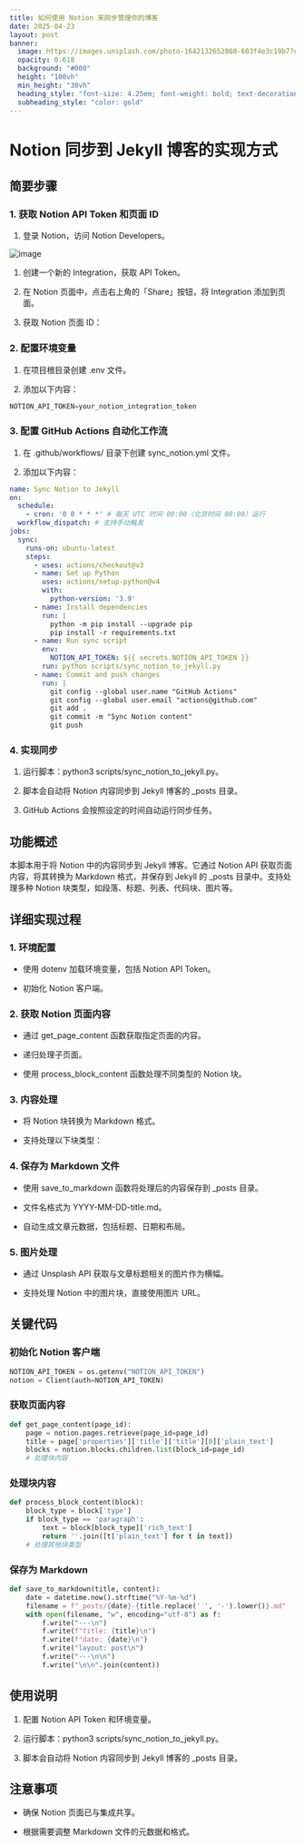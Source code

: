```yaml
---
title: 如何使用 Notion 来同步管理你的博客
date: 2025-04-23
layout: post
banner:
  image: https://images.unsplash.com/photo-1642132652860-603f4e3c19b7?crop=entropy&cs=tinysrgb&fit=max&fm=jpg&ixid=M3w2OTIwMzJ8MHwxfHJhbmRvbXx8fHx8fHx8fDE3NDUzODk3ODl8&ixlib=rb-4.0.3&q=80&w=1080
  opacity: 0.618
  background: "#000"
  height: "100vh"
  min_height: "38vh"
  heading_style: "font-size: 4.25em; font-weight: bold; text-decoration: underline"
  subheading_style: "color: gold"
---
```


# Notion 同步到 Jekyll 博客的实现方式

## 简要步骤

### 1. 获取 Notion API Token 和页面 ID

1. 登录 Notion，访问 Notion Developers。

![image](https://prod-files-secure.s3.us-west-2.amazonaws.com/a7a0cc5a-89b9-4cda-8686-1fba0ca52f40/d19c1afe-dea5-4312-9333-786b0ba83054/image.png?X-Amz-Algorithm=AWS4-HMAC-SHA256&X-Amz-Content-Sha256=UNSIGNED-PAYLOAD&X-Amz-Credential=ASIAZI2LB466QCL4XDJL%2F20250423%2Fus-west-2%2Fs3%2Faws4_request&X-Amz-Date=20250423T062949Z&X-Amz-Expires=3600&X-Amz-Security-Token=IQoJb3JpZ2luX2VjEF4aCXVzLXdlc3QtMiJIMEYCIQDH6C33LP%2BwK8vJ3wyWFxUECmQ9U7O%2FHeOSmbWsQ9xWSwIhAK%2B20rNvNBpNjpwpi%2BAidvNv6T2D4xChH%2BHQOHl25ORqKogECOf%2F%2F%2F%2F%2F%2F%2F%2F%2F%2FwEQABoMNjM3NDIzMTgzODA1Igzz2LQBbW0Royr1cS0q3AO37sl83cUt6yrSMAAEoCr24hDvh%2B3aRj3GYrirN4eAism%2FDVrnJb9yTHy1lerZShcyWwPolv99awx%2B%2BcO7C75WT8JAIdQxIoiQkFyznuQP4JP1r9xUQDlKGzcisvjH8uhTcUFY8xyzfWZBjP48%2F55tWuL7dWeFcF7itV%2BfAFQEMniIHxiO%2F4wh7EzkCfZxUjqxJf9JUohG5TwXnebyy5X0dhK1WpguFE8oTIiOAIiGriNhlyuJipqYA20bP63b1swDSGzYeEIA%2BeWgn%2FEtiEJGELh5yqtLQ6qFkKgiSDh6jV2DNtLxpure4agc6%2FBEYzutsGX46EFFCqjzP%2FtJzG%2BL%2B%2F%2B3MMJPVZkNxbWk2VwMDUsmKha%2B7s7JDxf3FQahFvZRRhkfNa5jFgMP5Cc2A%2FN2fBKoZ9kTR4QZamZtiJwEbuRU%2BaEOxlB2DT4%2Fb6ZUNFVVu3OPvhiCQmBcvWGzEA6nuv5mQwup3aZ53oh%2B25bYeROL42rEVI5nEC3ydV5zLQhMF1KXaVwLx%2BB3dtVMgHlzxxYp5YCEqOnYgyrQXQB2nXA%2BsjsQlWHdNFbY3jt1MsDfxckbO5AkbOc60oZ%2F%2Frj%2FGjfI9L4qjeJijldn67WlIlt2B%2Fglg4QpSqFWtjDe9qHABjqkARDdSn8OMV6zUjAY6Ji4VvVOD07NHPDFiNM4I6CDbbwYwCVCYXTbKVA9Jaasw5wOJrlz8CANNj0HVelC43S7%2F5fEkvHg97yltZYyok%2FMtorSHAWQ3p91Uu%2F%2BF0hJuTjsucAiJMSsUXlZ0vvS%2FdsodapWvbEB6RLBm5w74VRhXsNiHhkT23T%2FBdnjpXNegJFS5DOSrZ8lsmQ1t0vexYMkdEuLplo5&X-Amz-Signature=0d6f78c63497bad39f761feab0db0e27a4c6e5cfabe1446b0bac361cf11ef928&X-Amz-SignedHeaders=host&x-id=GetObject)

1. 创建一个新的 Integration，获取 API Token。

1. 在 Notion 页面中，点击右上角的「Share」按钮，将 Integration 添加到页面。

1. 获取 Notion 页面 ID：


### 2. 配置环境变量

1. 在项目根目录创建 .env 文件。

1. 添加以下内容：

```javascript
NOTION_API_TOKEN=your_notion_integration_token
```

### 3. 配置 GitHub Actions 自动化工作流

1. 在 .github/workflows/ 目录下创建 sync_notion.yml 文件。

1. 添加以下内容：

```yaml
name: Sync Notion to Jekyll
on:
  schedule:
    - cron: '0 0 * * *' # 每天 UTC 时间 00:00（北京时间 08:00）运行
  workflow_dispatch: # 支持手动触发
jobs:
  sync:
    runs-on: ubuntu-latest
    steps:
      - uses: actions/checkout@v3
      - name: Set up Python
        uses: actions/setup-python@v4
        with:
          python-version: '3.9'
      - name: Install dependencies
        run: |
          python -m pip install --upgrade pip
          pip install -r requirements.txt
      - name: Run sync script
        env:
          NOTION_API_TOKEN: ${{ secrets.NOTION_API_TOKEN }}
        run: python scripts/sync_notion_to_jekyll.py
      - name: Commit and push changes
        run: |
          git config --global user.name "GitHub Actions"
          git config --global user.email "actions@github.com"
          git add .
          git commit -m "Sync Notion content"
          git push
```

### 4. 实现同步

1. 运行脚本：python3 scripts/sync_notion_to_jekyll.py。

1. 脚本会自动将 Notion 内容同步到 Jekyll 博客的 _posts 目录。

1. GitHub Actions 会按照设定的时间自动运行同步任务。

## 功能概述

本脚本用于将 Notion 中的内容同步到 Jekyll 博客。它通过 Notion API 获取页面内容，将其转换为 Markdown 格式，并保存到 Jekyll 的 _posts 目录中。支持处理多种 Notion 块类型，如段落、标题、列表、代码块、图片等。

## 详细实现过程

### 1. 环境配置

- 使用 dotenv 加载环境变量，包括 Notion API Token。

- 初始化 Notion 客户端。

### 2. 获取 Notion 页面内容

- 通过 get_page_content 函数获取指定页面的内容。

- 递归处理子页面。

- 使用 process_block_content 函数处理不同类型的 Notion 块。

### 3. 内容处理

- 将 Notion 块转换为 Markdown 格式。

- 支持处理以下块类型：


### 4. 保存为 Markdown 文件

- 使用 save_to_markdown 函数将处理后的内容保存到 _posts 目录。

- 文件名格式为 YYYY-MM-DD-title.md。

- 自动生成文章元数据，包括标题、日期和布局。

### 5. 图片处理

- 通过 Unsplash API 获取与文章标题相关的图片作为横幅。

- 支持处理 Notion 中的图片块，直接使用图片 URL。

## 关键代码

### 初始化 Notion 客户端

```python
NOTION_API_TOKEN = os.getenv("NOTION_API_TOKEN")
notion = Client(auth=NOTION_API_TOKEN)
```

### 获取页面内容

```python
def get_page_content(page_id):
    page = notion.pages.retrieve(page_id=page_id)
    title = page['properties']['title']['title'][0]['plain_text']
    blocks = notion.blocks.children.list(block_id=page_id)
    # 处理块内容
```

### 处理块内容

```python
def process_block_content(block):
    block_type = block['type']
    if block_type == 'paragraph':
        text = block[block_type]['rich_text']
        return ''.join([t['plain_text'] for t in text])
    # 处理其他块类型
```

### 保存为 Markdown

```python
def save_to_markdown(title, content):
    date = datetime.now().strftime("%Y-%m-%d")
    filename = f"_posts/{date}-{title.replace(' ', '-').lower()}.md"
    with open(filename, "w", encoding="utf-8") as f:
        f.write("---\n")
        f.write(f"title: {title}\n")
        f.write(f"date: {date}\n")
        f.write("layout: post\n")
        f.write("---\n\n")
        f.write("\n\n".join(content))
```

## 使用说明

1. 配置 Notion API Token 和环境变量。

1. 运行脚本：python3 scripts/sync_notion_to_jekyll.py。

1. 脚本会自动将 Notion 内容同步到 Jekyll 博客的 _posts 目录。

## 注意事项

- 确保 Notion 页面已与集成共享。

- 根据需要调整 Markdown 文件的元数据和格式。